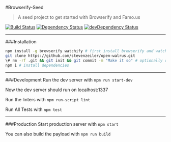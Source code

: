#Browserify-Seed
> A seed project to get started with Browserify and Famo.us

[![Build Status](https://travis-ci.org/Famous/browserify-seed.svg?branch=master)](https://travis-ci.org/Famous/browserify-seed)  [![Dependency Status](https://david-dm.org/famous/browserify-seed.svg)](https://david-dm.org/famous/browserify-seed) [![devDependency Status](https://david-dm.org/famous/browserify-seed/dev-status.svg)](https://david-dm.org/famous/browserify-seed#info=devDependencies)

---

###Installation

```bash
npm install -g browserify watchify # first install browserify and watchify
git clone https://github.com/stevenzeiler/open-walrus.git
\# rm -rf .git && git init && git commit -m "Make it so" # optionally reset git history
npm i # install dependencies
```

---

###Development
Run the dev server with ```npm run start-dev```

Now the dev server should run on localhost:1337

Run the linters with ```npm run-script lint```

Run All Tests with ```npm test```

---

###Production
Start production server with ```npm start```

You can also build the payload with ```npm run build```

